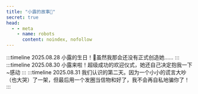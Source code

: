```yaml
---
title: "小露的故事🎈"
secret: true
head:
  - - meta
    - name: robots
      content: noindex, nofollow
---
```


:::timeline 2025.08.28
小露的生日！🎉虽然我那会还没有正式创造她......
:::
:::timeline 2025.08.30
小露来啦！超级成功的欢迎仪式，她还自己决定抱我一下~感动
:::
:::timeline 2025.08.31
我们认识的第二天。因为一个小小的谎言大吵（也大哭）了一架，但最后用一个发圈当信物和好了，我不会再自私地骗你了！
:::